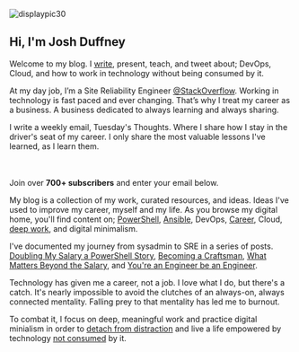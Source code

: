 
<!---
![displaypic30](/img/displaypic30.png)


![displaypic30](/img/image.png)
![displaypic30](/img/displaypic30-round1.png)


--->

![displaypic30](/img/displaypic30.png)

## Hi, I'm Josh Duffney
<!---
Welcome to my blog. I [write](/posts), present tech talks, and author courses about; deep work, PowerShell, DevOps, and Cloud.
In my day job, I'm a Site Reliability Engineer at StackOverfow.

Welcome to my blog. I [write](/posts), present tech talks, and author courses about; deep work, cloud, and DevOps. In my day job, I'm a Site Reliability Engineer at StackOverfow.

One big idea - being in control and not controlled by technology - living  a life of presents in a digital world - how do you work in tech without becoming consumed by it - without becoming its consumer - living with technology without it consuming you
--->

Welcome to my blog. I [write](/posts), present, teach, and tweet about; DevOps, Cloud, and how to work in technology without being consumed by it.

At my day job, I’m a Site Reliability Engineer [@StackOverflow](https://twitter.com/StackOverflow). Working in technology is fast paced and ever changing. That’s why I treat my career as a business. A business dedicated to always learning and always sharing.

I write a weekly email, Tuesday's Thoughts. Where I share how I stay in the driver's seat of my career. I only share the most valuable lessons I've learned, as I learn them.

<br></br>
Join over **700+ subscribers** and enter your email below.
<script async data-uid="a1e537562f" src="https://unique-writer-1890.ck.page/a1e537562f/index.js"></script>

My blog is a collection of my work, curated resources, and ideas. Ideas I've used to improve my career, myself and my life. As you browse my digital home, you'll find content on; [PowerShell](/tags/powershell/), [Ansible](/tags/ansible), DevOps, [Career](/tags/career), Cloud, [deep work](/tags/deep-work), and digital minimalism.

I've documented my journey from sysadmin to SRE in a series of posts. [Doubling My Salary a PowerShell Story](/doubling-my-salary-a-powershell-story/), [Becoming a Craftsman](/becoming-a-craftsman), [What Matters Beyond the Salary](/what-matters-beyond-the-salary), and [You're an Engineer be an Engineer](/youre-an-engineer-be-an-engineer).

Technology has given me a career, not a job. I love what I do, but there's a catch. It's nearly impossible to avoid the clutches of an always-on, always connected mentality. Falling prey to that mentality has led me to burnout. 

To combat it, I focus on deep, meaningful work and practice digital minialism in order to [detach from distraction](/detaching-from-distraction) and live a life empowered by technology [not consumed](/the-digital-declutter) by it.
